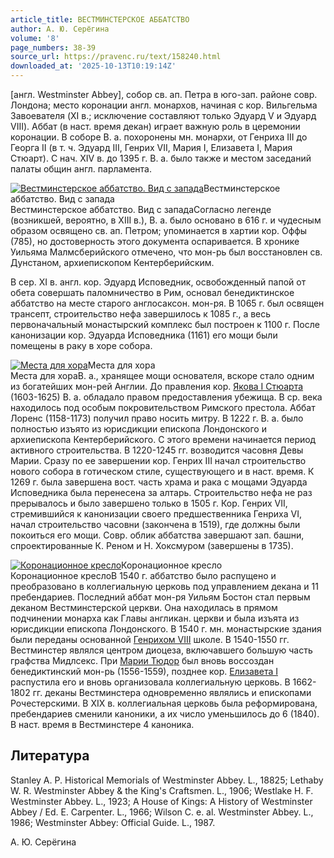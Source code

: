 ```yaml
---
article_title: ВЕСТМИНСТЕРСКОЕ АББАТСТВО
author: А. Ю. Серёгина
volume: '8'
page_numbers: 38-39
source_url: https://pravenc.ru/text/158240.html
downloaded_at: '2025-10-13T10:19:14Z'
---
```


[англ. Westminster Abbey], собор св. ап. Петра в юго-зап. районе совр. Лондона; место коронации англ. монархов, начиная с кор. Вильгельма Завоевателя (XI в.; исключение составляют только Эдуард V и Эдуард VIII). Аббат (в наст. время декан) играет важную роль в церемонии коронации. В соборе В. а. похоронены мн. монархи, от Генриха III до Георга II (в т. ч. Эдуард III, Генрих VII, Мария I, Елизавета I, Мария Стюарт). С нач. XIV в. до 1395 г. В. а. было также и местом заседаний палаты общин англ. парламента.

[![Вестминстерское аббатство. Вид с запада](https://pravenc.ru/data/534/464/1234/i200.jpg "Кликните для увеличения картинки")](https://pravenc.ru/data/534/464/1234/i400.jpg)Вестминстерское аббатство. Вид с запада  
Вестминстерское аббатство. Вид с западаСогласно легенде (возникшей, вероятно, в XIII в.), В. а. было основано в 616 г. и чудесным образом освящено cв. ап. Петром; упоминается в хартии кор. Оффы (785), но достоверность этого документа оспаривается. В хронике Уильяма Малмсберийского отмечено, что мон-рь был восстановлен св. Дунстаном, архиепископом Кентерберийским.

В сер. XI в. англ. кор. Эдуард Исповедник, освобожденный папой от обета совершать паломничество в Рим, основал бенедиктинское аббатство на месте старого англосаксон. мон-ря. В 1065 г. был освящен трансепт, строительство нефа завершилось к 1085 г., а весь первоначальный монастырский комплекс был построен к 1100 г. После канонизации кор. Эдуарда Исповедника (1161) его мощи были помещены в раку в хоре собора.

[![Места для хора](https://pravenc.ru/data/551/464/1234/i200.jpg "Кликните для увеличения картинки")](https://pravenc.ru/data/551/464/1234/i400.jpg)Места для хора  
Места для хораВ. а., хранящее мощи основателя, вскоре стало одним из богатейших мон-рей Англии. До правления кор. [Якова I Стюарта](<https://pravenc.ru/text/Якова I Стюарта.html>) (1603-1625) В. а. обладало правом предоставления убежища. В ср. века находилось под особым покровительством Римского престола. Аббат Лоренс (1158-1173) получил право носить митру. В 1222 г. В. а. было полностью изъято из юрисдикции епископа Лондонского и архиепископа Кентерберийского. С этого времени начинается период активного строительства. В 1220-1245 гг. возводится часовня Девы Марии. Сразу по ее завершении кор. Генрих III начал строительство нового собора в готическом стиле, существующего и в наст. время. К 1269 г. была завершена вост. часть храма и рака с мощами Эдуарда Исповедника была перенесена за алтарь. Строительство нефа не раз прерывалось и было завершено только в 1505 г. Кор. Генрих VII, стремившийся к канонизации своего предшественника Генриха VI, начал строительство часовни (закончена в 1519), где должны были покоиться его мощи. Совр. облик аббатства завершают зап. башни, спроектированные К. Реном и Н. Хоксмуром (завершены в 1735).

[![Коронационное кресло](https://pravenc.ru/data/572/464/1234/i200.jpg "Кликните для увеличения картинки")](https://pravenc.ru/data/572/464/1234/i400.jpg)Коронационное кресло  
Коронационное креслоВ 1540 г. аббатство было распущено и преобразовано в коллегиальную церковь под управлением декана и 11 пребендариев. Последний аббат мон-ря Уильям Бостон стал первым деканом Вестминстерской церкви. Она находилась в прямом подчинении монарха как Главы англикан. церкви и была изъята из юрисдикции епископа Лондонского. В 1540 г. мн. монастырские здания были переданы основанной [Генрихом VIII](<https://pravenc.ru/text/Генрихом VIII.html>) школе. В 1540-1550 гг. Вестминстер являлся центром диоцеза, включавшего большую часть графства Мидлсекс. При [Марии Тюдор](<https://pravenc.ru/text/Марии Тюдор.html>) был вновь воссоздан бенедиктинский мон-рь (1556-1559), позднее кор. [Елизавета I](<https://pravenc.ru/text/Елизавета I.html>) распустила его и вновь организовала коллегиальную церковь. В 1662-1802 гг. деканы Вестминстера одновременно являлись и епископами Рочестерскими. В XIX в. коллегиальная церковь была реформирована, пребендариев сменили каноники, а их число уменьшилось до 6 (1840). В наст. время в Вестминстере 4 каноника.

## Литература

Stanley A. P. Historical Memorials of Westminster Abbey. L., 18825; Lethaby W. R. Westminster Abbey & the King's Craftsmen. L., 1906; Westlake H. F. Westminster Abbey. L., 1923; A House of Kings: A History of Westminster Abbey / Ed. E. Carpenter. L., 1966; Wilson C. e. al. Westminster Abbey. L., 1986; Westminster Abbey: Official Guide. L., 1987.

А. Ю. Серёгина
